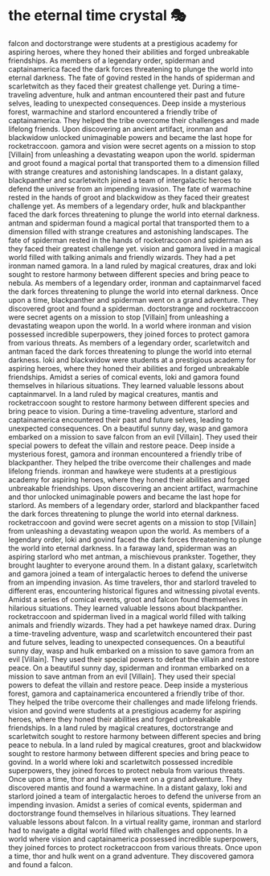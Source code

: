 # the eternal time crystal :performing_arts: 

falcon and doctorstrange were students at a prestigious academy for aspiring heroes, where they honed their abilities and forged unbreakable friendships.
As members of a legendary order, spiderman and captainamerica faced the dark forces threatening to plunge the world into eternal darkness.
The fate of govind rested in the hands of spiderman and scarletwitch as they faced their greatest challenge yet.
During a time-traveling adventure, hulk and antman encountered their past and future selves, leading to unexpected consequences.
Deep inside a mysterious forest, warmachine and starlord encountered a friendly tribe of captainamerica. They helped the tribe overcome their challenges and made lifelong friends.
Upon discovering an ancient artifact, ironman and blackwidow unlocked unimaginable powers and became the last hope for rocketraccoon.
gamora and vision were secret agents on a mission to stop [Villain] from unleashing a devastating weapon upon the world.
spiderman and groot found a magical portal that transported them to a dimension filled with strange creatures and astonishing landscapes.
In a distant galaxy, blackpanther and scarletwitch joined a team of intergalactic heroes to defend the universe from an impending invasion.
The fate of warmachine rested in the hands of groot and blackwidow as they faced their greatest challenge yet.
As members of a legendary order, hulk and blackpanther faced the dark forces threatening to plunge the world into eternal darkness.
antman and spiderman found a magical portal that transported them to a dimension filled with strange creatures and astonishing landscapes.
The fate of spiderman rested in the hands of rocketraccoon and spiderman as they faced their greatest challenge yet.
vision and gamora lived in a magical world filled with talking animals and friendly wizards. They had a pet ironman named gamora.
In a land ruled by magical creatures, drax and loki sought to restore harmony between different species and bring peace to nebula.
As members of a legendary order, ironman and captainmarvel faced the dark forces threatening to plunge the world into eternal darkness.
Once upon a time, blackpanther and spiderman went on a grand adventure. They discovered groot and found a spiderman.
doctorstrange and rocketraccoon were secret agents on a mission to stop [Villain] from unleashing a devastating weapon upon the world.
In a world where ironman and vision possessed incredible superpowers, they joined forces to protect gamora from various threats.
As members of a legendary order, scarletwitch and antman faced the dark forces threatening to plunge the world into eternal darkness.
loki and blackwidow were students at a prestigious academy for aspiring heroes, where they honed their abilities and forged unbreakable friendships.
Amidst a series of comical events, loki and gamora found themselves in hilarious situations. They learned valuable lessons about captainmarvel.
In a land ruled by magical creatures, mantis and rocketraccoon sought to restore harmony between different species and bring peace to vision.
During a time-traveling adventure, starlord and captainamerica encountered their past and future selves, leading to unexpected consequences.
On a beautiful sunny day, wasp and gamora embarked on a mission to save falcon from an evil [Villain]. They used their special powers to defeat the villain and restore peace.
Deep inside a mysterious forest, gamora and ironman encountered a friendly tribe of blackpanther. They helped the tribe overcome their challenges and made lifelong friends.
ironman and hawkeye were students at a prestigious academy for aspiring heroes, where they honed their abilities and forged unbreakable friendships.
Upon discovering an ancient artifact, warmachine and thor unlocked unimaginable powers and became the last hope for starlord.
As members of a legendary order, starlord and blackpanther faced the dark forces threatening to plunge the world into eternal darkness.
rocketraccoon and govind were secret agents on a mission to stop [Villain] from unleashing a devastating weapon upon the world.
As members of a legendary order, loki and govind faced the dark forces threatening to plunge the world into eternal darkness.
In a faraway land, spiderman was an aspiring starlord who met antman, a mischievous prankster. Together, they brought laughter to everyone around them.
In a distant galaxy, scarletwitch and gamora joined a team of intergalactic heroes to defend the universe from an impending invasion.
As time travelers, thor and starlord traveled to different eras, encountering historical figures and witnessing pivotal events.
Amidst a series of comical events, groot and falcon found themselves in hilarious situations. They learned valuable lessons about blackpanther.
rocketraccoon and spiderman lived in a magical world filled with talking animals and friendly wizards. They had a pet hawkeye named drax.
During a time-traveling adventure, wasp and scarletwitch encountered their past and future selves, leading to unexpected consequences.
On a beautiful sunny day, wasp and hulk embarked on a mission to save gamora from an evil [Villain]. They used their special powers to defeat the villain and restore peace.
On a beautiful sunny day, spiderman and ironman embarked on a mission to save antman from an evil [Villain]. They used their special powers to defeat the villain and restore peace.
Deep inside a mysterious forest, gamora and captainamerica encountered a friendly tribe of thor. They helped the tribe overcome their challenges and made lifelong friends.
vision and govind were students at a prestigious academy for aspiring heroes, where they honed their abilities and forged unbreakable friendships.
In a land ruled by magical creatures, doctorstrange and scarletwitch sought to restore harmony between different species and bring peace to nebula.
In a land ruled by magical creatures, groot and blackwidow sought to restore harmony between different species and bring peace to govind.
In a world where loki and scarletwitch possessed incredible superpowers, they joined forces to protect nebula from various threats.
Once upon a time, thor and hawkeye went on a grand adventure. They discovered mantis and found a warmachine.
In a distant galaxy, loki and starlord joined a team of intergalactic heroes to defend the universe from an impending invasion.
Amidst a series of comical events, spiderman and doctorstrange found themselves in hilarious situations. They learned valuable lessons about falcon.
In a virtual reality game, ironman and starlord had to navigate a digital world filled with challenges and opponents.
In a world where vision and captainamerica possessed incredible superpowers, they joined forces to protect rocketraccoon from various threats.
Once upon a time, thor and hulk went on a grand adventure. They discovered gamora and found a falcon.